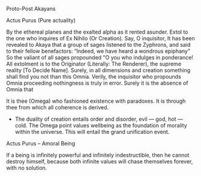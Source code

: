 Proto-Post Akayans

Actus Purus (Pure actuality)

By the ethereal planes and the exalted alpha as it rented asunder. Extol to the one who inquires of Ex Nihilo (Or Creation). Say, O inquisitor, It has been revealed to Akaya that a group of sages listened to the Zyphrons, and said to their fellow benefactors: “Indeed, we have heard a wondrous epiphany” So the valiant of all sages propounded "O you who indulges in ponderance! All extolment is to the Originator (Literally: The Renderer), the supreme reality [To Decide Name]. Surely, in all dimensions and creation something shall find you not than this Omnia. Verily, the inquisitor who propounds Omnia proceeding nothingness is truly in error. Surely it is the absence of  Omnia that 


It is thee (Omega) who fashioned existence with paradoxes. It is through thee from which all coherence is derived. 




- The duality of creation entails order and disorder, evil — god, hot — cold.  The Omega point values wellbeing as the foundation of morality within the universe. This will entail the grand unification event. 




Actus Purus – Amoral Being



 If a being is infinitely powerful and infinitely indestructible, then he cannot destroy himself, because both infinite values will chase themselves forever, with no solution.